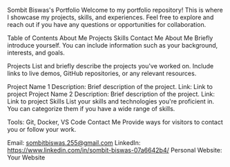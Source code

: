 Sombit Biswas's Portfolio
Welcome to my portfolio repository! This is where I showcase my projects, skills, and experiences. Feel free to explore and reach out if you have any questions or opportunities for collaboration.

Table of Contents
About Me
Projects
Skills
Contact Me
About Me
Briefly introduce yourself. You can include information such as your background, interests, and goals.

Projects
List and briefly describe the projects you've worked on. Include links to live demos, GitHub repositories, or any relevant resources.

Project Name 1
Description: Brief description of the project.
Link: Link to project
Project Name 2
Description: Brief description of the project.
Link: Link to project
Skills
List your skills and technologies you're proficient in. You can categorize them if you have a wide range of skills.

Tools: Git, Docker, VS Code
Contact Me
Provide ways for visitors to contact you or follow your work.

Email: sombitbiswas.255@gmail.com
LinkedIn: https://www.linkedin.com/in/sombit-biswas-07a6642b4/
Personal Website: Your Website

